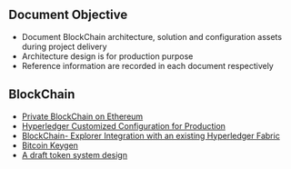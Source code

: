 ## Document Objective
- Document BlockChain architecture, solution and configuration assets during project delivery
- Architecture design is for production purpose
- Reference information are recorded in each document respectively

## BlockChain
- [Private BlockChain on Ethereum](./docs/20180305_eth.md)
- [Hyperledger Customized Configuration for Production](./docs/20180306_hl_sample.md)
- [BlockChain- Explorer Integration with an existing Hyperledger Fabric](./docs/20180322_bc_explorer.md)
- [Bitcoin Keygen](./docs/20180710_btc_key_gen.md)
- [A draft token system design](./docs/20180710_tokenization.md)
